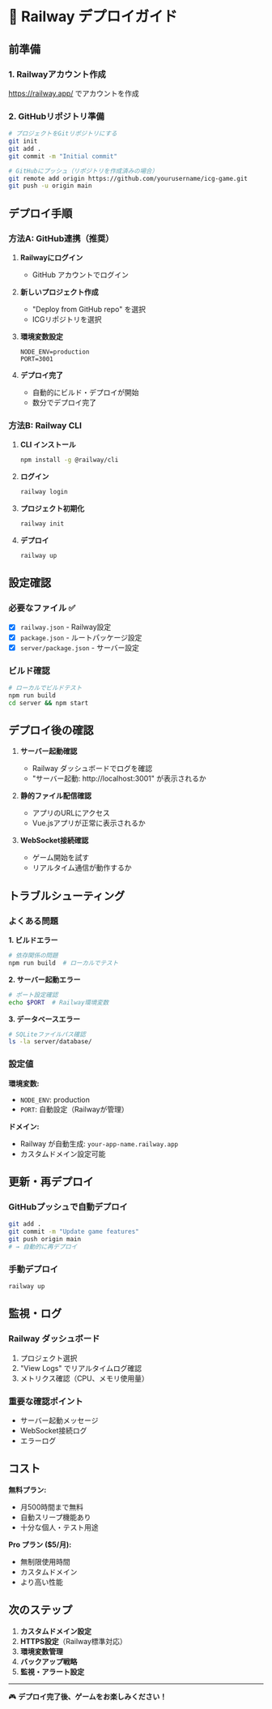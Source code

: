 # 🚀 Railway デプロイガイド

## 前準備

### 1. Railwayアカウント作成
https://railway.app/ でアカウントを作成

### 2. GitHubリポジトリ準備
```bash
# プロジェクトをGitリポジトリにする
git init
git add .
git commit -m "Initial commit"

# GitHubにプッシュ（リポジトリを作成済みの場合）
git remote add origin https://github.com/yourusername/icg-game.git
git push -u origin main
```

## デプロイ手順

### 方法A: GitHub連携（推奨）

1. **Railwayにログイン**
   - GitHub アカウントでログイン

2. **新しいプロジェクト作成**
   - "Deploy from GitHub repo" を選択
   - ICGリポジトリを選択

3. **環境変数設定**
   ```
   NODE_ENV=production
   PORT=3001
   ```

4. **デプロイ完了**
   - 自動的にビルド・デプロイが開始
   - 数分でデプロイ完了

### 方法B: Railway CLI

1. **CLI インストール**
   ```bash
   npm install -g @railway/cli
   ```

2. **ログイン**
   ```bash
   railway login
   ```

3. **プロジェクト初期化**
   ```bash
   railway init
   ```

4. **デプロイ**
   ```bash
   railway up
   ```

## 設定確認

### 必要なファイル ✅
- [x] `railway.json` - Railway設定
- [x] `package.json` - ルートパッケージ設定
- [x] `server/package.json` - サーバー設定

### ビルド確認
```bash
# ローカルでビルドテスト
npm run build
cd server && npm start
```

## デプロイ後の確認

1. **サーバー起動確認**
   - Railway ダッシュボードでログを確認
   - "サーバー起動: http://localhost:3001" が表示されるか

2. **静的ファイル配信確認**
   - アプリのURLにアクセス
   - Vue.jsアプリが正常に表示されるか

3. **WebSocket接続確認**
   - ゲーム開始を試す
   - リアルタイム通信が動作するか

## トラブルシューティング

### よくある問題

**1. ビルドエラー**
```bash
# 依存関係の問題
npm run build  # ローカルでテスト
```

**2. サーバー起動エラー**
```bash
# ポート設定確認
echo $PORT  # Railway環境変数
```

**3. データベースエラー**
```bash
# SQLiteファイルパス確認
ls -la server/database/
```

### 設定値

**環境変数:**
- `NODE_ENV`: production
- `PORT`: 自動設定（Railwayが管理）

**ドメイン:**
- Railway が自動生成: `your-app-name.railway.app`
- カスタムドメイン設定可能

## 更新・再デプロイ

### GitHubプッシュで自動デプロイ
```bash
git add .
git commit -m "Update game features"
git push origin main
# → 自動的に再デプロイ
```

### 手動デプロイ
```bash
railway up
```

## 監視・ログ

### Railway ダッシュボード
1. プロジェクト選択
2. "View Logs" でリアルタイムログ確認
3. メトリクス確認（CPU、メモリ使用量）

### 重要な確認ポイント
- サーバー起動メッセージ
- WebSocket接続ログ
- エラーログ

## コスト

**無料プラン:**
- 月500時間まで無料
- 自動スリープ機能あり
- 十分な個人・テスト用途

**Pro プラン ($5/月):**
- 無制限使用時間
- カスタムドメイン
- より高い性能

## 次のステップ

1. **カスタムドメイン設定**
2. **HTTPS設定**（Railway標準対応）
3. **環境変数管理**
4. **バックアップ戦略**
5. **監視・アラート設定**

---

🎮 **デプロイ完了後、ゲームをお楽しみください！**
